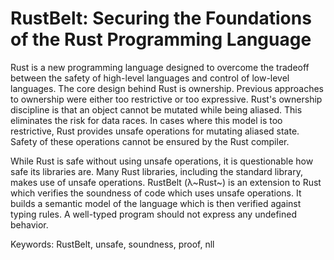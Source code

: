 # RustBelt: Securing the Foundations of the Rust Programming Language

Rust is a new programming language designed to overcome the tradeoff between the safety of high-level languages and control of low-level languages. The core design behind Rust is ownership. Previous approaches to ownership were either too restrictive or too expressive. Rust's ownership discipline is that an object cannot be mutated while being aliased. This eliminates the risk for data races. In cases where this model is too restrictive, Rust provides unsafe operations for mutating aliased state. Safety of these operations cannot be ensured by the Rust compiler.

While Rust is safe without using unsafe operations, it is questionable how safe its libraries are. Many Rust libraries, including the standard library, makes use of unsafe operations. RustBelt (λ~Rust~) is an extension to Rust which verifies the soundness of code which uses unsafe operations. It builds a semantic model of the language which is then verified against typing rules. A well-typed program should not express any undefined behavior.

Keywords: RustBelt, unsafe, soundness, proof, nll
